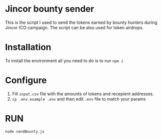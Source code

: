 # Jincor bounty sender


This is the script I used to send the tokens earned by bounty hunters during Jincor
ICO campaign. The script can be also used for token airdrops.

# Installation


To install the environment all you need to do is to run `npm i`

# Configure

1. Fill `input.csv` file with the amounts of tokens and recepient addresses.
2. `cp .env.example .env` and  then edit `.env` file to match your params

# RUN

`node sendBounty.js`
